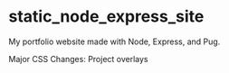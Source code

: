 # static_node_express_site

My portfolio website made with Node, Express, and Pug.

Major CSS Changes:
  Project overlays
  